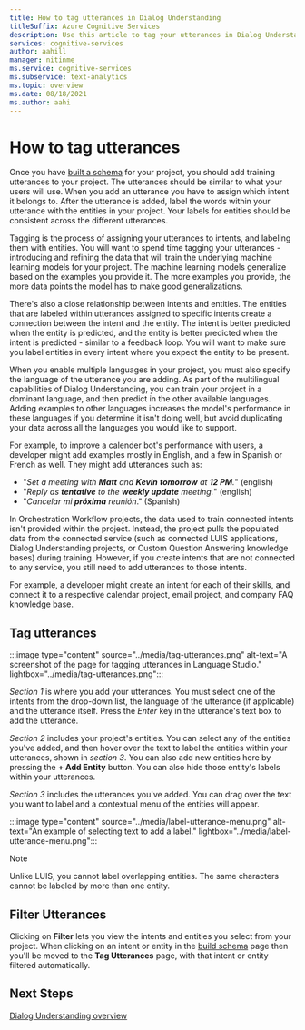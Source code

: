 ```yaml
---
title: How to tag utterances in Dialog Understanding 
titleSuffix: Azure Cognitive Services
description: Use this article to tag your utterances in Dialog Understanding projects
services: cognitive-services
author: aahill
manager: nitinme
ms.service: cognitive-services
ms.subservice: text-analytics
ms.topic: overview
ms.date: 08/18/2021
ms.author: aahi
---
```


# How to tag utterances

Once you have [built a schema](build-schema.md) for your project, you should add training utterances to your project. The utterances should be similar to what your users will use. When you add an utterance you have to assign which intent it belongs to. After the utterance is added, label the words within your utterance with the entities in your project. Your labels for entities should be consistent across the different utterances. 

Tagging is the process of assigning your utterances to intents, and labeling them with entities. You will want to spend time tagging your utterances - introducing and refining the data that will train the underlying machine learning models for your project. The machine learning models generalize based on the examples you provide it. The more examples you provide, the more data points the model has to make good generalizations.

There's also a close relationship between intents and entities. The entities that are labeled within utterances assigned to specific intents create a connection between the intent and the entity. The intent is better predicted when the entity is predicted, and the entity is better predicted when the intent is predicted - similar to a feedback loop. You will want to make sure you label entities in every intent where you expect the entity to be present. 

When you enable multiple languages in your project, you must also specify the language of the utterance you are adding. As part of the multilingual capabilities of Dialog Understanding, you can train your project in a dominant language, and then predict in the other available languages. Adding examples to other languages increases the model's performance in these languages if you determine it isn't doing well, but avoid duplicating your data across all the languages you would like to support. 

For example, to improve a calender bot's performance with users, a developer might add examples mostly in English, and a few in Spanish or French as well. They might add utterances such as:

* "_Set a meeting with **Matt** and **Kevin** **tomorrow** at **12 PM**._" (english)
* "_Reply as **tentative** to the **weekly update** meeting._" (english)
* "_Cancelar mi **próxima** reunión_." (Spanish)

In Orchestration Workflow projects, the data used to train connected intents isn't provided within the project. Instead, the project pulls the populated data from the connected service (such as connected LUIS applications, Dialog Understanding projects, or Custom Question Answering knowledge bases) during training. However, if you create intents that are not connected to any service, you still need to add utterances to those intents.

For example, a developer might create an intent for each of their skills, and connect it to a respective calendar project, email project, and company FAQ knowledge base. 

## Tag utterances

:::image type="content" source="../media/tag-utterances.png" alt-text="A screenshot of the page for tagging utterances in Language Studio." lightbox="../media/tag-utterances.png":::

*Section 1* is where you add your utterances. You must select one of the intents from the drop-down list, the language of the utterance (if applicable) and the utterance itself. Press the *Enter* key in the utterance's text box to add the utterance.

*Section 2* includes your project's entities. You can select any of the entities you've added, and then hover over the text to label the entities within your utterances, shown in *section 3*. You can also add new entities here by pressing the **+ Add Entity** button. You can also hide those entity's labels within your utterances. 

*Section 3* includes the utterances you've added. You can drag over the text you want to label and a contextual menu of the entities will appear.

:::image type="content" source="../media/label-utterance-menu.png" alt-text="An example of selecting text to add a label." lightbox="../media/label-utterance-menu.png":::

> [!NOTE]
> Unlike LUIS, you cannot label overlapping entities. The same characters cannot be labeled by more than one entity.

## Filter Utterances

Clicking on **Filter** lets you view the intents and entities you select from your project.
When clicking on an intent or entity in the [build schema](./build-schema.md) page then you'll be moved to the **Tag Utterances** page, with that intent or entity filtered automatically. 

## Next Steps
<!-- * [Train Model](./how-to-train-model.md) -->
[Dialog Understanding overview](../overview.md)

